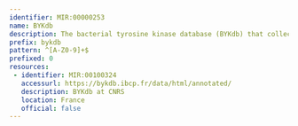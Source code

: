 ```yaml
---
identifier: MIR:00000253
name: BYKdb
description: The bacterial tyrosine kinase database (BYKdb) that collects sequences of putative and authentic bacterial tyrosine kinases,  providing structural and functional information.
prefix: bykdb
pattern: ^[A-Z0-9]+$
prefixed: 0
resources:
 - identifier: MIR:00100324
   accessurl: https://bykdb.ibcp.fr/data/html/annotated/
   description: BYKdb at CNRS
   location: France
   official: false
---
```

